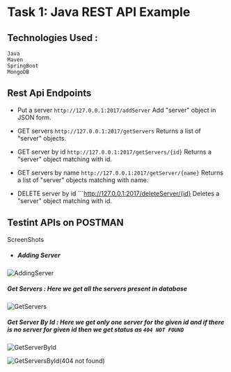 # Task 1: Java REST API Example

## Technologies Used :
```
Java
Maven
SpringBoot
MongoDB
```
## Rest Api Endpoints
* Put a server ```http://127.0.0.1:2017/addServer``` Add "server" object in JSON form.

* GET servers ```http://127.0.0.1:2017/getServers``` Returns a list of "server" objects.

* GET server by id ```http://127.0.0.1:2017/getServers/{id}``` Returns a "server" object matching with id.

* GET servers by name ```http://127.0.0.1:2017/getServer/{name}``` Returns a list of "server" objects matching with name.

* DELETE server by id ```http://127.0.0.1:2017/deleteServer/{id} Deletes a "server" object matching with id. 

## Testint APIs on POSTMAN

ScreenShots

* ##### Adding Server 
![AddingServer](https://user-images.githubusercontent.com/73234020/158126625-4acafd28-6b27-4000-af10-991f793cb986.png)

##### Get Servers : Here we get all the servers present in database

![GetServers](https://user-images.githubusercontent.com/73234020/158126948-5c6da388-dfda-47ce-84d1-5e65168df338.png)

##### Get Server By Id : Here we get only one server for the given id and if there is no server for given id then we get status as ``` 404 NOT FOUND ```
![GetServerById](https://user-images.githubusercontent.com/73234020/158127198-03a097dc-2d2d-4753-ae83-adc39ea20a40.png)

![GetServersById(404 not found)](https://user-images.githubusercontent.com/73234020/158127233-eeb4881d-e29b-42e3-8d8c-8119f9051b59.jpg)
